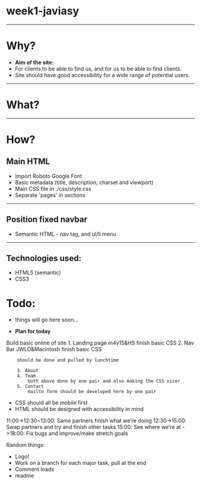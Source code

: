 # week1-javiasy

---
# Why?
- **Aim of the site:**
- For clients to be able to find us, and for us to be able to find clients.
- Site should have good accessibility for a wide range of potential users.

---
# What?

---
# How?


## Main HTML
- Import Roboto Google Font
- Basic metadata (title, description, charset and viewport)
- Main CSS file in ./css/style.css
- Separate 'pages' in sections


---
## Position fixed navbar
- Semantic HTML - nav tag, and ul/li menu


---

## Technologies used:
- HTML5 (semantic)
- CSS3


# Todo:
- things will go here soon...

- **Plan for today**

Build basic online of site
		1. Landing page
			m4v15&HS finish basic CSS
		2. Nav Bar
			JWLD&Macintosh finish basic CSS
		
		should be done and pulled by lunchtime

		3. About
		4. Team
			both above done by one pair and also making the CSS nicer
		5. Contact
			mailto form should be developed here by one pair

		
-  CSS should all be mobile first
-  HTML should be designed with accessibility in mind

11:00->12:30~13:00: Same partners finish what we’re doing
12:30->15:00: Swap partners and try and finish other tasks
15:00: See where we’re at
->18:00: Fix bugs and improve/make stretch goals

Random things:
- Logo!
- Work on a branch for each major task, pull at the end
- Comment loads
- readme


